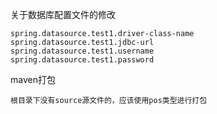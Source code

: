关于数据库配置文件的修改

```
spring.datasource.test1.driver-class-name
spring.datasource.test1.jdbc-url
spring.datasource.test1.username
spring.datasource.test1.password
```



maven打包

```
根目录下没有source源文件的，应该使用pos类型进行打包
```

